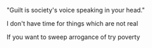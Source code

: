 "Guilt is society's voice speaking in your head."

I don't have time for things which are not real

If you want to sweep arrogance of try poverty